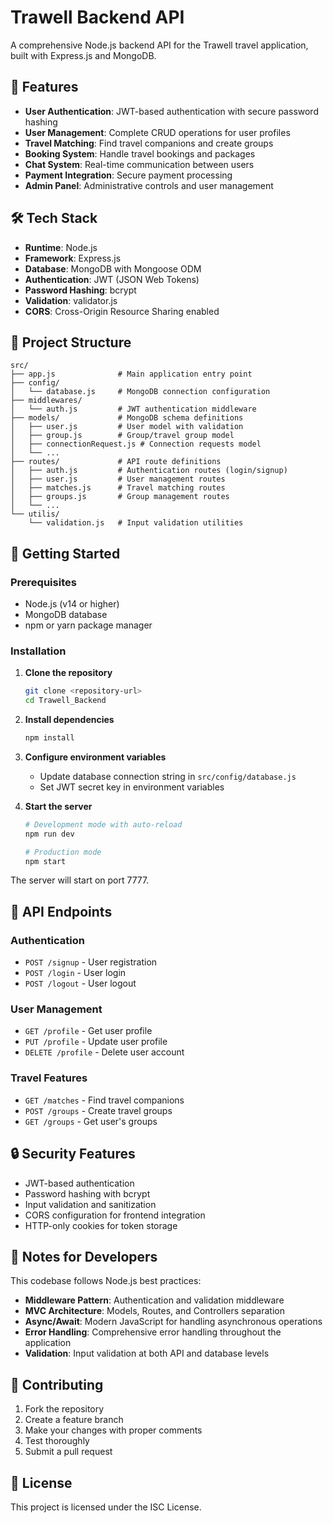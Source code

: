 # Trawell Backend API

A comprehensive Node.js backend API for the Trawell travel application, built with Express.js and MongoDB.

## 🚀 Features

- **User Authentication**: JWT-based authentication with secure password hashing
- **User Management**: Complete CRUD operations for user profiles
- **Travel Matching**: Find travel companions and create groups
- **Booking System**: Handle travel bookings and packages
- **Chat System**: Real-time communication between users
- **Payment Integration**: Secure payment processing
- **Admin Panel**: Administrative controls and user management

## 🛠️ Tech Stack

- **Runtime**: Node.js
- **Framework**: Express.js
- **Database**: MongoDB with Mongoose ODM
- **Authentication**: JWT (JSON Web Tokens)
- **Password Hashing**: bcrypt
- **Validation**: validator.js
- **CORS**: Cross-Origin Resource Sharing enabled

## 📁 Project Structure

```plaintext
src/
├── app.js              # Main application entry point
├── config/
│   └── database.js     # MongoDB connection configuration
├── middlewares/
│   └── auth.js         # JWT authentication middleware
├── models/             # MongoDB schema definitions
│   ├── user.js         # User model with validation
│   ├── group.js        # Group/travel group model
│   ├── connectionRequest.js # Connection requests model
│   └── ...
├── routes/             # API route definitions
│   ├── auth.js         # Authentication routes (login/signup)
│   ├── user.js         # User management routes
│   ├── matches.js      # Travel matching routes
│   ├── groups.js       # Group management routes
│   └── ...
└── utilis/
    └── validation.js   # Input validation utilities
```

## 🚀 Getting Started

### Prerequisites
- Node.js (v14 or higher)
- MongoDB database
- npm or yarn package manager

### Installation

1. **Clone the repository**
   ```bash
   git clone <repository-url>
   cd Trawell_Backend
   ```

2. **Install dependencies**
   ```bash
   npm install
   ```

3. **Configure environment variables**
   - Update database connection string in `src/config/database.js`
   - Set JWT secret key in environment variables

4. **Start the server**
   ```bash
   # Development mode with auto-reload
   npm run dev
   
   # Production mode
   npm start
   ```

The server will start on port 7777.

## 🔐 API Endpoints

### Authentication
- `POST /signup` - User registration
- `POST /login` - User login
- `POST /logout` - User logout

### User Management
- `GET /profile` - Get user profile
- `PUT /profile` - Update user profile
- `DELETE /profile` - Delete user account

### Travel Features
- `GET /matches` - Find travel companions
- `POST /groups` - Create travel groups
- `GET /groups` - Get user's groups

## 🔒 Security Features

- JWT-based authentication
- Password hashing with bcrypt
- Input validation and sanitization
- CORS configuration for frontend integration
- HTTP-only cookies for token storage

## 📝 Notes for Developers

This codebase follows Node.js best practices:
- **Middleware Pattern**: Authentication and validation middleware
- **MVC Architecture**: Models, Routes, and Controllers separation
- **Async/Await**: Modern JavaScript for handling asynchronous operations
- **Error Handling**: Comprehensive error handling throughout the application
- **Validation**: Input validation at both API and database levels

## 🤝 Contributing

1. Fork the repository
2. Create a feature branch
3. Make your changes with proper comments
4. Test thoroughly
5. Submit a pull request

## 📄 License

This project is licensed under the ISC License.

